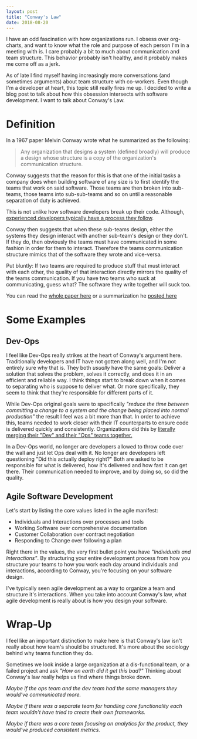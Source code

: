 ```yaml
---
layout: post
title: "Conway's Law"
date: 2018-08-20
---
```

I have an odd fascination with how organizations run. I obsess over org-charts, and want to know what the role and purpose of each person I'm in a meeting with is. I care probably a bit to much about communication and team structure. This behavior probably isn't healthy, and it probably makes me come off as a jerk. 

As of late I find myself having increasingly more conversations (and sometimes arguments) about team structure with co-workers. Even though I'm a developer at heart, this topic still really fires me up. I decided to write a blog post to talk about how this obsession intersects with software development. I want to talk about Conway's Law.

# Definition
In a 1967 paper Melvin Conway wrote what he summarized as the following: 
> Any organization that designs a system (defined broadly) will produce a design whose structure is a copy of the organization's communication structure.

Conway suggests that the reason for this is that one of the initial tasks a company does when building software of any size is to first identify the teams that work on said software. Those teams are then broken into sub-teams, those teams into sub-sub-teams and so on until a reasonable separation of duty is achieved. 

This is not unlike how software developers break up their code. Although, [experienced developers typically have a process they follow](https://en.wikipedia.org/wiki/SOLID).

Conway then suggests that when these sub-teams design, either the systems they design interact with another sub-team's design or they don't. If they do, then obviously the teams must have communicated in some fashion in order for them to interact. Therefore the teams communication structure mimics that of the software they wrote and vice-versa.

Put bluntly: If two teams are required to produce stuff that must interact with each other, the quality of that interaction directly mirrors the quality of the teams communication. If you have two teams who suck at communicating, guess what? The software they write together will suck too. 

You can read the [whole paper here](http://www.melconway.com/research/committees.html) or a summarization he [posted here](http://www.melconway.com/Home/Conways_Law.html)

# Some Examples
## Dev-Ops
I feel like Dev-Ops really strikes at the heart of Conway's argument here. Traditionally developers and IT have not gotten along well, and I'm not entirely sure why that is. They both _usually_ have the same goals: Deliver a solution that solves the problem, solves it correctly, and does it in an efficient and reliable way. I think things start to break down when it comes to separating who is suppose to deliver what. Or more specifically, they seem to think that they're responsible for different parts of it.

While Dev-Ops original goals were to specifically _"reduce the time between committing a change to a system and the change being placed into normal production"_ the result I feel was a bit more than that. In order to achieve this, teams needed to work closer with their IT counterparts to ensure code is delivered quickly and consistently. Organizations did this by [literally merging their "Dev" and their "Ops" teams together.](https://stories.visualstudio.com/devops/)

In a Dev-Ops world, no longer are developers allowed to throw code over the wall and just let Ops deal with it. No longer are developers left questioning "Did this actually deploy right?" Both are asked to be responsible for what is delivered, how it's delivered and how fast it can get there. Their communication needed to improve, and by doing so, so did the quality.

## Agile Software Development
Let's start by listing the core values listed in the agile manifest:
- Individuals and Interactions over processes and tools
- Working Software over comprehensive documentation
- Customer Collaboration over contract negotiation
- Responding to Change over following a plan

Right there in the values, the very first bullet point you have _"Individuals and Interactions"_. By structuring your entire development process from how you structure your teams to how you work each day around individuals and interactions, according to Conway, you're focusing on your software design.

I've typically seen agile development as a way to organize a team and structure it's interactions. When you take into account Conway's law, what agile development is really about is how you design your software. 

# Wrap-Up
I feel like an important distinction to make here is that Conway's law isn't really about how team's should be structured. It's more about the sociology behind why teams function they do.

Sometimes we look inside a large organization at a dis-functional team, or a failed project and ask _"How on earth did it get this bad?"_ Thinking about Conway's law really helps us find where things broke down. 

_Maybe if the ops team and the dev team had the same managers they would've communicated more._

_Maybe if there was a separate team for handling core functionality each team wouldn't have tried to create their own frameworks._

_Maybe if there was a core team focusing on analytics for the product, they would've produced consistent metrics._
